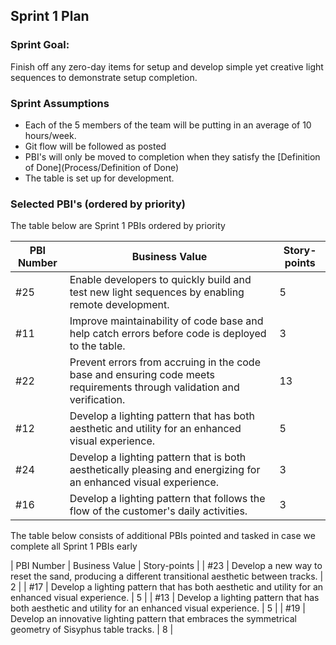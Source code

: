 ## Sprint 1 Plan

### Sprint Goal: 
Finish off any zero-day items for setup and develop simple yet creative light sequences to demonstrate setup completion.

### Sprint Assumptions
* Each of the 5 members of the team will be putting in an average of 10 hours/week.
* Git flow will be followed as posted
* PBI's will only be moved to completion when they satisfy the [Definition of Done](Process/Definition of Done)
* The table is set up for development.

### Selected PBI's (ordered by priority)

The table below are Sprint 1 PBIs ordered by priority

| PBI Number | Business Value | Story-points |
| ------ | ------ | ----- |
| #25 | Enable developers to quickly build and test new light sequences by enabling remote development. | 5 | 
| #11 | Improve maintainability of code base and help catch errors before code is deployed to the table. | 3 |
| #22 | Prevent errors from accruing in the code base and ensuring code meets requirements through validation and verification. | 13 |
| #12 | Develop a lighting pattern that has both aesthetic and utility for an enhanced visual experience. | 5 |
| #24 | Develop a lighting pattern that is both aesthetically pleasing and energizing for an enhanced visual experience.  | 3 |
| #16 | Develop a lighting pattern that follows the flow of the customer's daily activities. | 3 |

The table below consists of additional PBIs pointed and tasked in case we complete all Sprint 1 PBIs early

| PBI Number | Business Value | Story-points |
| #23 | Develop a new way to reset the sand, producing a different transitional aesthetic between tracks. | 2 |
| #17 | Develop a lighting pattern that has both aesthetic and utility for an enhanced visual experience. | 5 |
| #13 | Develop a lighting pattern that has both aesthetic and utility for an enhanced visual experience. | 5 |
| #19 | Develop an innovative lighting pattern that embraces the symmetrical geometry of Sisyphus table tracks. | 8 |
